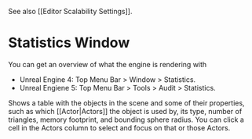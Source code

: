See also [[Editor Scalability Settings]].

# Statistics Window

You can get an overview of what the engine is rendering with
- Unreal Engine 4: Top Menu Bar > Window > Statistics.
- Unreal Engiene 5: Top Menu Bar > Tools > Audit > Statistics.

Shows a table with the objects in the scene and some of their properties, such as which [[Actor|Actors]] the object is used by, its type, number of triangles, memory footprint, and bounding sphere radius.
You can click a cell in the Actors column to select and focus on that or those Actors.

